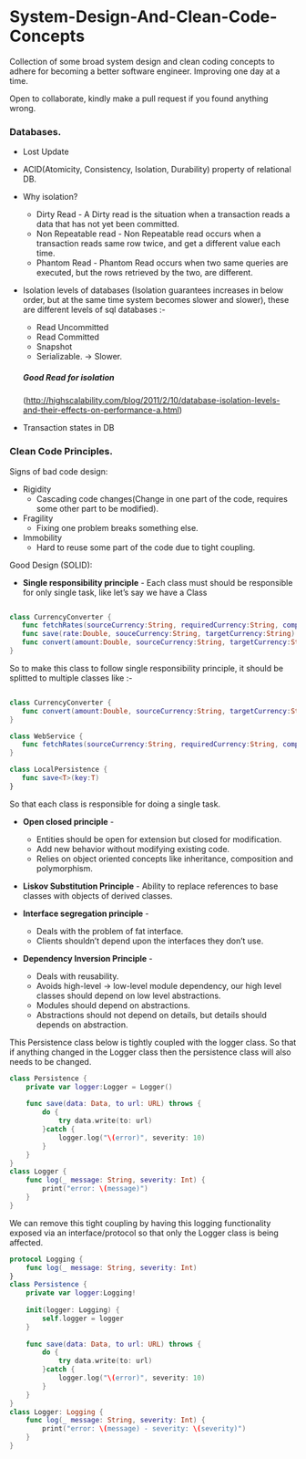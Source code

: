 # System-Design-And-Clean-Code-Concepts
Collection of some broad system design and clean coding concepts to adhere for becoming a better software engineer.
Improving one day at a time.

Open to collaborate, kindly make a pull request if you found anything wrong.

### Databases.

* Lost Update
* ACID(Atomicity, Consistency, Isolation, Durability) property of relational DB.
* Why isolation?
    * Dirty Read - A Dirty read is the situation when a transaction reads a data that has not yet been committed. 
    * Non Repeatable read - Non Repeatable read occurs when a transaction reads same row twice, and get a different value each time.
    * Phantom Read - Phantom Read occurs when two same queries are executed, but the rows retrieved by the two, are different.
* Isolation levels of databases (Isolation guarantees increases in below order, but at the same time system becomes slower and slower), these are different levels of sql databases :-
    * Read Uncommitted 
    * Read Committed 
    * Snapshot
    * Serializable. -> Slower.
    
    ##### Good Read for isolation
    (http://highscalability.com/blog/2011/2/10/database-isolation-levels-and-their-effects-on-performance-a.html)

* Transaction states in DB

### Clean Code Principles.

Signs of bad code design:
* Rigidity
    * Cascading code changes(Change in one part of the code, requires some other part to be modified).
* Fragility
    * Fixing one problem breaks something else.
* Immobility
    * Hard to reuse some part of the code due to tight coupling.
    
Good Design (SOLID):
* **Single responsibility principle** - Each class must should be responsible for only single task, like let’s say we have a Class

```swift

class CurrencyConverter { 
   func fetchRates(sourceCurrency:String, requiredCurrency:String, completionBlock:@escaping (Double, Error?)->Void) {}
   func save(rate:Double, souceCurrency:String, targetCurrency:String) throws {}
   func convert(amount:Double, sourceCurrency:String, targetCurrency:String) -> Double {}
}

``` 

So to make this class to follow single responsibility principle, it should be splitted  to multiple classes like :-

```swift

class CurrencyConverter { 
   func convert(amount:Double, sourceCurrency:String, targetCurrency:String) -> Double {}
}

class WebService { 
   func fetchRates(sourceCurrency:String, requiredCurrency:String, completionBlock:@escaping (Double, Error?)->Void) {}
} 

class LocalPersistence { 
   func save<T>(key:T) 
}

```

So that each class is responsible for doing a single task.
   
* **Open closed principle** - 
  * Entities should be open for extension but closed for modification.
  * Add new behavior without modifying existing code.
  * Relies on object oriented concepts like inheritance, composition and polymorphism.
  
* **Liskov Substitution Principle** - Ability to replace references to base classes with objects of derived classes.
* **Interface segregation principle**  - 
  * Deals with the problem of fat interface.
  * Clients shouldn’t depend upon the interfaces they don’t use.
  
* **Dependency Inversion Principle** - 
  * Deals with reusability.
  * Avoids high-level -> low-level module dependency,  our high level classes should depend on low level abstractions.
  * Modules should depend on abstractions.
  * Abstractions should not depend on details, but details should depends on abstraction.
  
This Persistence class below is tightly coupled with the logger class. So that if anything changed in the Logger class then the persistence class will also needs to be changed.

```swift
class Persistence {
    private var logger:Logger = Logger()
    
    func save(data: Data, to url: URL) throws {
        do {
            try data.write(to: url)
        }catch {
            logger.log("\(error)", severity: 10)
        }
    }
}
class Logger {
    func log(_ message: String, severity: Int) {
        print("error: \(message)")
    }
}
```

We can remove this tight coupling by having this logging functionality exposed via an interface/protocol so that only the Logger class is being affected.

```swift
protocol Logging {
    func log(_ message: String, severity: Int)
}
class Persistence {
    private var logger:Logging!
    
    init(logger: Logging) {
        self.logger = logger
    }
    
    func save(data: Data, to url: URL) throws {
        do {
            try data.write(to: url)
        }catch {
            logger.log("\(error)", severity: 10)
        }
    }
}
class Logger: Logging {
    func log(_ message: String, severity: Int) {
        print("error: \(message) - severity: \(severity)")
    }
}
```



